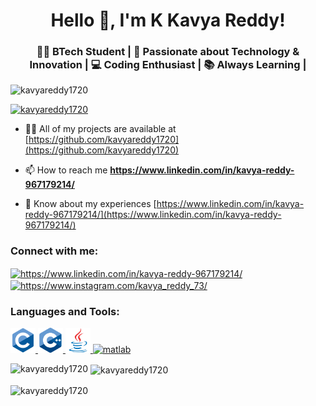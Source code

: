 <h1 align="center">Hello 👋, I'm K Kavya Reddy!</h1>
<h3 align="center">👨‍🎓 BTech Student | 🌟 Passionate about Technology & Innovation | 💻 Coding Enthusiast | 📚 Always Learning |</h3>

<p align="left"> <img src="https://komarev.com/ghpvc/?username=kavyareddy1720&label=Profile%20views&color=0e75b6&style=flat" alt="kavyareddy1720" /> </p>

<p align="left"> <a href="https://github.com/ryo-ma/github-profile-trophy"><img src="https://github-profile-trophy.vercel.app/?username=kavyareddy1720" alt="kavyareddy1720" /></a> </p>

- 👨‍💻 All of my projects are available at [https://github.com/kavyareddy1720](https://github.com/kavyareddy1720)

- 📫 How to reach me **https://www.linkedin.com/in/kavya-reddy-967179214/**

- 📄 Know about my experiences [https://www.linkedin.com/in/kavya-reddy-967179214/](https://www.linkedin.com/in/kavya-reddy-967179214/)

<h3 align="left">Connect with me:</h3>
<p align="left">
<a href="https://linkedin.com/in/https://www.linkedin.com/in/kavya-reddy-967179214/" target="blank"><img align="center" src="https://raw.githubusercontent.com/rahuldkjain/github-profile-readme-generator/master/src/images/icons/Social/linked-in-alt.svg" alt="https://www.linkedin.com/in/kavya-reddy-967179214/" height="30" width="40" /></a>
<a href="https://instagram.com/https://www.instagram.com/kavya_reddy_73/" target="blank"><img align="center" src="https://raw.githubusercontent.com/rahuldkjain/github-profile-readme-generator/master/src/images/icons/Social/instagram.svg" alt="https://www.instagram.com/kavya_reddy_73/" height="30" width="40" /></a>
</p>

<h3 align="left">Languages and Tools:</h3>
<p align="left"> <a href="https://www.cprogramming.com/" target="_blank" rel="noreferrer"> <img src="https://raw.githubusercontent.com/devicons/devicon/master/icons/c/c-original.svg" alt="c" width="40" height="40"/> </a> <a href="https://www.w3schools.com/cpp/" target="_blank" rel="noreferrer"> <img src="https://raw.githubusercontent.com/devicons/devicon/master/icons/cplusplus/cplusplus-original.svg" alt="cplusplus" width="40" height="40"/> </a> <a href="https://www.java.com" target="_blank" rel="noreferrer"> <img src="https://raw.githubusercontent.com/devicons/devicon/master/icons/java/java-original.svg" alt="java" width="40" height="40"/> </a> <a href="https://www.mathworks.com/" target="_blank" rel="noreferrer"> <img src="https://upload.wikimedia.org/wikipedia/commons/2/21/Matlab_Logo.png" alt="matlab" width="40" height="40"/> </a> </p>

<p><img align="left" src="https://github-readme-stats.vercel.app/api/top-langs?username=kavyareddy1720&show_icons=true&locale=en&layout=compact" alt="kavyareddy1720" /></p>

<p>&nbsp;<img align="center" src="https://github-readme-stats.vercel.app/api?username=kavyareddy1720&show_icons=true&locale=en" alt="kavyareddy1720" /></p>

<p><img align="center" src="https://github-readme-streak-stats.herokuapp.com/?user=kavyareddy1720&" alt="kavyareddy1720" /></p>

